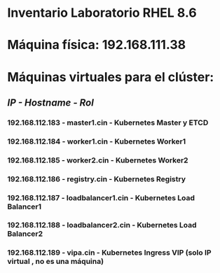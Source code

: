 # Inventario Laboratorio RHEL 8.6

# Máquina física: 192.168.111.38

# Máquinas virtuales para el clúster:

## *IP - Hostname - Rol*

### 192.168.112.183	- master1.cin - Kubernetes Master y ETCD

### 192.168.112.184	- worker1.cin - Kubernetes Worker1

### 192.168.112.185	- worker2.cin - Kubernetes Worker2

### 192.168.112.186	- registry.cin	- Kubernetes Registry

### 192.168.112.187	- loadbalancer1.cin - Kubernetes Load Balancer1

### 192.168.112.188	- loadbalancer2.cin - Kubernetes Load Balancer2

### 192.168.112.189	- vipa.cin - Kubernetes Ingress VIP (solo IP virtual , no es una máquina)

